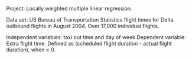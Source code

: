 Project: Locally weighted multiple linear regression.

Data set: US Bureau of Transportation Statistics flight times for Delta outbound flights in August 2004.  Over 17,000 individual flights.

Independent variables: taxi out time and day of week
Dependent variable: Extra flight time.  Defined as (scheduled flight duration - actual flight duration), when > 0.
